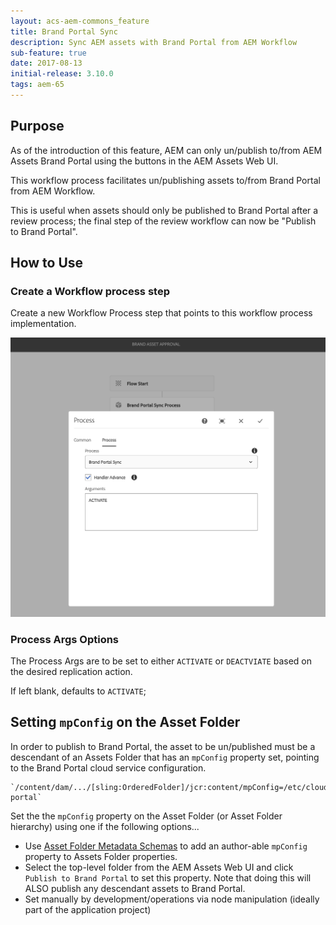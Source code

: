 ```yaml
---
layout: acs-aem-commons_feature
title: Brand Portal Sync 
description: Sync AEM assets with Brand Portal from AEM Workflow
sub-feature: true
date: 2017-08-13
initial-release: 3.10.0
tags: aem-65
---
```


## Purpose

As of the introduction of this feature, AEM can only un/publish to/from AEM Assets Brand Portal using the buttons in the AEM Assets Web UI.

This workflow process facilitates un/publishing assets to/from Brand Portal from AEM Workflow. 

This is useful when assets should only be published to Brand Portal after a review process; the final step of the review workflow can now be "Publish to Brand Portal".

## How to Use

### Create a Workflow process step

Create a new Workflow Process step that points to this workflow process implementation. 

![Workflow - Brand Portal Sync](images/workflow-process-configuration.png)


### Process Args Options

The Process Args are to be set to either `ACTIVATE` or `DEACTVIATE` based on the desired replication action.

If left blank, defaults to `ACTIVATE`;

## Setting `mpConfig` on the Asset Folder

In order to publish to Brand Portal, the asset to be un/published must be a descendant of an Assets Folder that has an `mpConfig` property set, pointing to the Brand Portal cloud service configuration.
    
    `/content/dam/.../[sling:OrderedFolder]/jcr:content/mpConfig=/etc/cloudservices/mediaportal/brand-portal`
    
Set the the `mpConfig` property on the Asset Folder (or Asset Folder hierarchy) using one if the following options...

* Use [Asset Folder Metadata Schemas](https://helpx.adobe.com/experience-manager/6-3/assets/using/folder-metadata-schema.html) to add an author-able `mpConfig` property to Assets Folder properties.
* Select the top-level folder from the AEM Assets Web UI and click `Publish to Brand Portal` to set this property. Note that doing this will ALSO publish any descendant assets to Brand Portal.
* Set manually by development/operations via node manipulation (ideally part of the application project)
